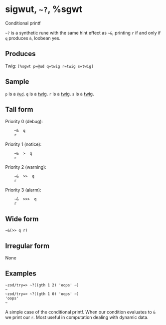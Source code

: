 sigwut, `~?`, %sgwt
============================

Conditional printf

`~?` is a synthetic rune with the same hint effect as `~&`, printing `r`
if and only if `q` produces `&`, loobean yes.

Produces
--------

Twig: `[%sgwt p=@ud q=twig r=twig s=twig]`

Sample
------

`p` is a [`@ud`](). `q` is a [twig](). `r` is a [twig](). `s` is a
[twig]().

Tall form
---------

Priority 0 (debug):

        ~&  q
        r

Priority 1 (notice):

        ~&  >  q
        r

Priority 2 (warning):

        ~&  >>  q
        r

Priority 3 (alarm):

        ~&  >>>  q
        r

Wide form
---------

    ~&(>> q r)

Irregular form
--------------

None

Examples
--------

    ~zod/try=> ~?((gth 1 2) 'oops' ~)
    ~
    ~zod/try=> ~?((gth 1 0) 'oops' ~)
    'oops'
    ~

A simple case of the conditional printf. When our condition evaluates to
`&` we print our `r`. Most useful in computation dealing with dynamic
data.
